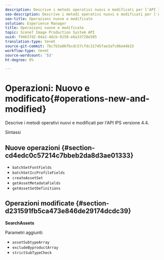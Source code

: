 ```yaml
---
description: Descrive i metodi operativi nuovi e modificati per l'API IPS versione 4.4.
seo-description: Descrive i metodi operativi nuovi e modificati per l'API IPS versione 4.4.
seo-title: Operazioni nuove e modificate
solution: Experience Manager
title: Operazioni nuove e modificate
topic: Scene7 Image Production System API
uuid: f94637d2-84a2-4dcb-9158-e6a33728e505
translation-type: tm+mt
source-git-commit: 7bc7b3a86fbcdc57cfdc31745fae3afc06e44b15
workflow-type: tm+mt
source-wordcount: '53'
ht-degree: 0%

---
```



# Operazioni: Nuovo e modificato{#operations-new-and-modified}

Descrive i metodi operativi nuovi e modificati per l&#39;API IPS versione 4.4.

Sintassi

## Nuove operazioni {#section-cd4edc0c57214c7bbeb2da8d3ae01333}

* `batchSetFontFields`
* `batchSetIccProfileFields`
* `createAssetSet`
* `getAssetMetadataFields`
* `getAssetSetDefinitions`

## Operazioni modificate {#section-d231591fb5ca473e846de29174dcdc39}

**SearchAssets**

Parametri aggiunti:

* `assetSubtypeArray`
* `excludeByproductArray`
* `strictSubTypeCheck`

